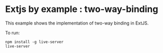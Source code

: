 # Extjs by example : two-way-binding   
This example shows the implementation of two-way binding in ExtJS.     

To run:   
```  
npm install -g live-server   
live-server   
``` 

